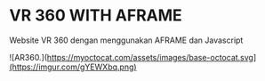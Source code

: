 # VR 360 WITH AFRAME

Website VR 360 dengan menggunakan AFRAME dan Javascript

![AR360.](https://myoctocat.com/assets/images/base-octocat.svg](https://imgur.com/gYEWXbq.png)
